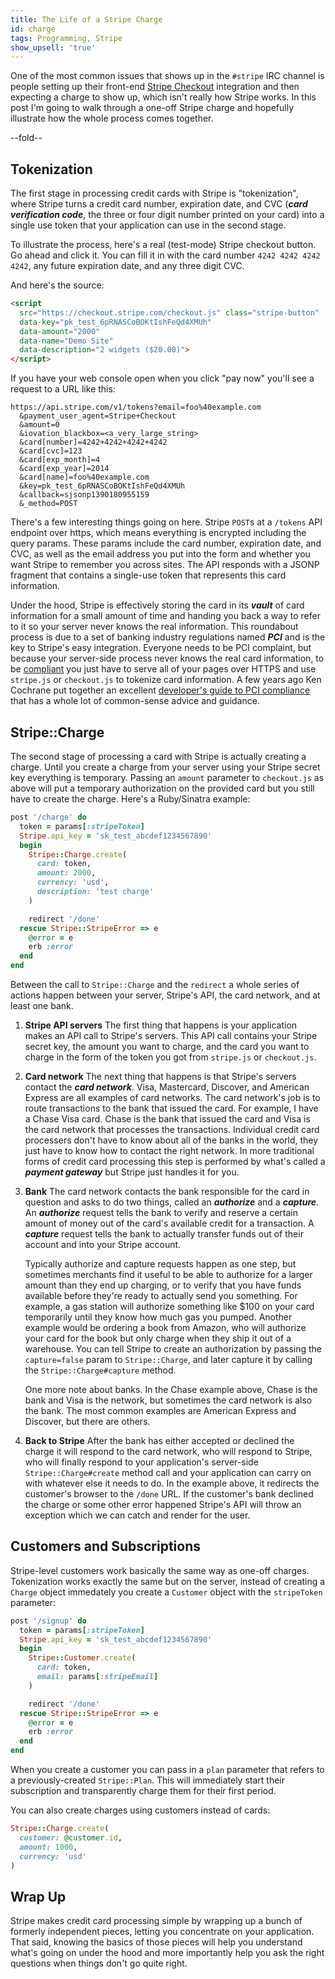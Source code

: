 ```yaml
---
title: The Life of a Stripe Charge
id: charge
tags: Programming, Stripe
show_upsell: 'true'
---
```


One of the most common issues that shows up in the `#stripe` IRC channel is people setting up their front-end [Stripe Checkout](https://stripe.com/docs/checkout) integration and then expecting a charge to show up, which isn't really how Stripe works. In this post I'm going to walk through a one-off Stripe charge and hopefully illustrate how the whole process comes together.

--fold--

## Tokenization

The first stage in processing credit cards with Stripe is "tokenization", where Stripe turns a credit card number, expiration date, and CVC (***card verification code***, the three or four digit number printed on your card) into a single use token that your application can use in the second stage. 

To illustrate the process, here's a real (test-mode) Stripe checkout button. Go ahead and click it. You can fill it in with the card number `4242 4242 4242 4242`, any future expiration date, and any three digit CVC.

<script
  src="https://checkout.stripe.com/checkout.js" class="stripe-button"
  data-key="pk_test_6pRNASCoBOKtIshFeQd4XMUh"
  data-amount="2000"
  data-name="Demo Site"
  data-description="2 widgets ($20.00)">
</script>

And here's the source:

```html
<script
  src="https://checkout.stripe.com/checkout.js" class="stripe-button"
  data-key="pk_test_6pRNASCoBOKtIshFeQd4XMUh"
  data-amount="2000"
  data-name="Demo Site"
  data-description="2 widgets ($20.00)">
</script>
```

If you have your web console open when you click "pay now" you'll see a request to a URL like this:

```text
https://api.stripe.com/v1/tokens?email=foo%40example.com
  &payment_user_agent=Stripe+Checkout
  &amount=0
  &iovation_blackbox=<a_very_large_string>
  &card[number]=4242+4242+4242+4242
  &card[cvc]=123
  &card[exp_month]=4
  &card[exp_year]=2014
  &card[name]=foo%40example.com
  &key=pk_test_6pRNASCoBOKtIshFeQd4XMUh
  &callback=sjsonp1390180955159
  &_method=POST
```

There's a few interesting things going on here. Stripe `POST`s at a `/tokens` API endpoint over https, which means everything is encrypted including the query params. These params include the card number, expiration date, and CVC, as well as the email address you put into the form and whether you want Stripe to remember you across sites. The API responds with a JSONP fragment that contains a single-use token that represents this card information.

Under the hood, Stripe is effectively storing the card in its ***vault*** of card information for a small amount of time and handing you back a way to refer to it so your server never knows the real information. This roundabout process is due to a set of banking industry regulations named ***PCI*** and is the key to Stripe's easy integration. Everyone needs to be PCI complaint, but because your server-side process never knows the real card information, to be [compliant](https://support.stripe.com/questions/do-i-need-to-be-pci-compliant-what-do-i-have-to-do) you just have to serve all of your pages over HTTPS and use `stripe.js` or `checkout.js` to tokenize card information. A few years ago Ken Cochrane put together an excellent [developer's guide to PCI compliance](http://kencochrane.net/blog/2012/01/developers-guide-to-pci-compliant-web-applications/) that has a whole lot of common-sense advice and guidance.

## Stripe::Charge

The second stage of processing a card with Stripe is actually creating a charge. Until you create a charge from your server using your Stripe secret key everything is temporary. Passing an `amount` parameter to `checkout.js` as above will put a temporary authorization on the provided card but you still have to create the charge. Here's a Ruby/Sinatra example:

```ruby
post '/charge' do
  token = params[:stripeToken]
  Stripe.api_key = 'sk_test_abcdef1234567890'
  begin
    Stripe::Charge.create(
      card: token,
      amount: 2000,
      currency: 'usd',
      description: 'test charge'
    )

    redirect '/done'
  rescue Stripe::StripeError => e
    @error = e
    erb :error
  end
end
```

Between the call to `Stripe::Charge` and the `redirect` a whole series of actions happen between your server, Stripe's API, the card network, and at least one bank.

1. **Stripe API servers**
    The first thing that happens is your application makes an API call to Stripe's servers. This API call contains your Stripe secret key, the amount you want to charge, and the card you want to charge in the form of the token you got from `stripe.js` or `checkout.js`. 

2. **Card network**
    The next thing that happens is that Stripe's servers contact the ***card network***. Visa, Mastercard, Discover, and American Express are all examples of card networks. The card network's job is to route transactions to the bank that issued the card. For example, I have a Chase Visa card. Chase is the bank that issued the card and Visa is the card network that processes the transactions. Individual credit card processers don't have to know about all of the banks in the world, they just have to know how to contact the right network. In more traditional forms of credit card processing this step is performed by what's called a ***payment gateway*** but Stripe just handles it for you.
    
3. **Bank**
    The card network contacts the bank responsible for the card in question and asks to do two things, called an ***authorize*** and a ***capture***. An ***authorize*** request tells the bank to verify and reserve a certain amount of money out of the card's available credit for a transaction. A ***capture*** request tells the bank to actually transfer funds out of their account and into your Stripe account.

    Typically authorize and capture requests happen as one step, but sometimes merchants find it useful to be able to authorize for a larger amount than they end up charging, or to verify that you have funds available before they're ready to actually send you something. For example, a gas station will authorize something like $100 on your card temporarily until they know how much gas you pumped. Another example would be ordering a book from Amazon, who will authorize your card for the book but only charge when they ship it out of a warehouse. You can tell Stripe to create an authorization by passing the `capture=false` param to `Stripe::Charge`, and later capture it by calling the `Stripe::Charge#capture` method.

    One more note about banks. In the Chase example above, Chase is the bank and Visa is the network, but sometimes the card network is also the bank. The most common examples are American Express and Discover, but there are others.

4. **Back to Stripe**
    After the bank has either accepted or declined the charge it will respond to the card network, who will respond to Stripe, who will finally respond to your application's server-side `Stripe::Charge#create` method call and your application can carry on with whatever else it needs to do. In the example above, it redirects the customer's browser to the `/done` URL. If the customer's bank declined the charge or some other error happened Stripe's API will throw an exception which we can catch and render for the user.

## Customers and Subscriptions

Stripe-level customers work basically the same way as one-off charges. Tokenization works exactly the same but on the server, instead of creating a `Charge` object immedately you create a `Customer` object with the `stripeToken` parameter:

```ruby
post '/signup' do
  token = params[:stripeToken]
  Stripe.api_key = 'sk_test_abcdef1234567890'
  begin
    Stripe::Customer.create(
      card: token,
      email: params[:stripeEmail]
    )

    redirect '/done'
  rescue Stripe::StripeError => e
    @error = e
    erb :error
  end
end
```

When you create a customer you can pass in a `plan` parameter that refers to a previously-created `Stripe::Plan`. This will immediately start their subscription and transparently charge them for their first period.

You can also create charges using customers instead of cards:

```ruby
Stripe::Charge.create(
  customer: @customer.id,
  amount: 1000,
  currency: 'usd'
)
```

## Wrap Up

Stripe makes credit card processing simple by wrapping up a bunch of formerly independent pieces, letting you concentrate on your application. That said, knowing the basics of those pieces will help you understand what's going on under the hood and more importantly help you ask the right questions when things don't go quite right.
